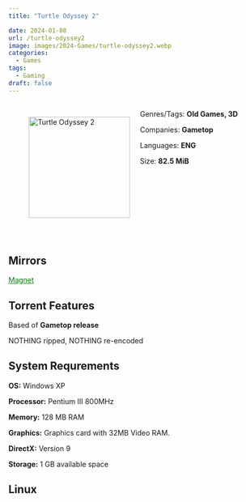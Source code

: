 ```yaml
---
title: "Turtle Odyssey 2"

date: 2024-01-08
url: /turtle-odyssey2
image: images/2024-Games/turtle-odyssey2.webp
categories:
  - Games
tags:
  - Gaming
draft: false
---
```

##
<figure style="float: left; margin-right: 20px;">
  <img src="/images/2024-Games/turtle-odyssey2.webp" alt="Turtle Odyssey 2" style="width: 200px;">
</figure>

Genres/Tags: **Old Games, 3D**

Companies: **Gametop**

Languages: **ENG**

Size: **82.5 MiB**
# ⠀
# ⠀

## Mirrors
<a href="magnet:?xt=urn:btih:AEJZEQQWBXKYJFGXAPZFQORSHQ2EOTDL&dn=Turtle%20Odyssey%202" style="color: green;">Magnet</a>

## Torrent Features
Based of **Gametop release**

NOTHING ripped, NOTHING re-encoded

## System Requrements
**OS:** Windows XP

**Processor:** Pentium III 800MHz

**Memory:** 128 MB RAM

**Graphics:** Graphics card with 32MB Video RAM.

**DirectX:** Version 9

**Storage:** 1 GB available space


## Linux
